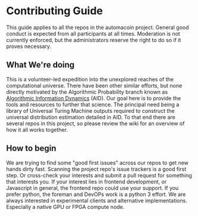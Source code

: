 # Contributing Guide

This guide applies to all the repos in the automacoin project. General good conduct is expected from all participants at all times. Moderation is not currently enforced, but the administrators reserve the right to do so if it proves necessary.

## What We're doing
 
This is a volunteer-led expedition into the unexplored reaches of the computational universe. There have been other similar efforts, but none directly motivated by the Algorithmic Probability branch known as [Algorithmic Information Dynamics](http://www.scholarpedia.org/article/Algorithmic_Information_Dynamics#:~:text=(2020)%2C%20Scholarpedia%2C%2015(7)%3A53143.&text=Algorithmic%20Information%20Dynamics%20(AID)%20is,on%20principles%20of%20algorithmic%20probability.) (AID). Our goal here is to provide the tools and resources to further that science. The principal need being a library of Universal Turing Machine outputs required to construct the universal distribution estimation detailed in AID. To that end there are several repos in this project, so please review the wiki for an overview of how it all works together.

## How to begin
We are trying to find some "good first issues" across our repos to get new hands dirty fast. Scanning the project repo's issue trackers is a good first step. Or cross-check your interests and submit a pull request for something that interests you.
If your interest lies in frontend development, or Javascript in general, the frontend repo could use your support. 
If you prefer python, the foreman and DevOPs work is a python 3 effort.
We are always interested in experimental clients and alternative implementations. Especially a native GPU or FPGA compute node.